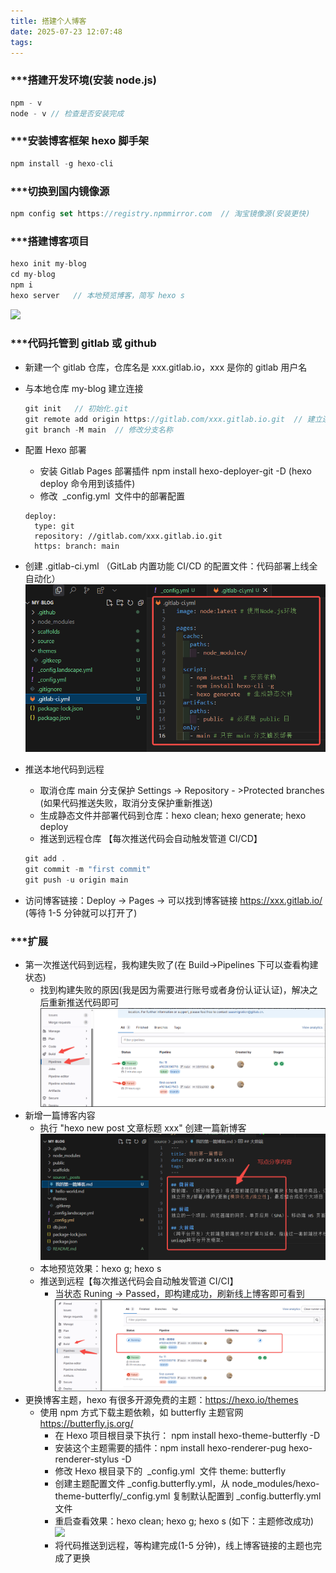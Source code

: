 ```yaml
---
title: 搭建个人博客
date: 2025-07-23 12:07:48
tags:
---
```


### ***搭建开发环境(安装 node.js)

```javascript
npm - v
node - v // 检查是否安装完成
```

### ***安装博客框架 hexo 脚手架

```javascript
npm install -g hexo-cli
```

### ***切换到国内镜像源

```javascript
npm config set https://registry.npmmirror.com  // 淘宝镜像源(安装更快)
```

### ***搭建博客项目

```javascript
hexo init my-blog
cd my-blog
npm i
hexo server   // 本地预览博客，简写 hexo s
```

![](/images/搭建个人博客/hexo_init.png)

### ***代码托管到 gitlab 或 github

- 新建一个 gitlab 仓库，仓库名是 xxx.gitlab.io，xxx 是你的 gitlab 用户名
- 与本地仓库 my-blog 建立连接

  ```javascript
  git init   // 初始化.git
  git remote add origin https://gitlab.com/xxx.gitlab.io.git  // 建立连接
  git branch -M main  // 修改分支名称
  ```

- 配置 Hexo 部署

  - 安装 Gitlab Pages 部署插件 npm install hexo-deployer-git -D (hexo deploy 命令用到该插件)
  - 修改  _config.yml  文件中的部署配置

  ```
  deploy:
    type: git
    repository: //gitlab.com/xxx.gitlab.io.git
    https: branch: main
  ```

- 创建 .gitlab-ci.yml （GitLab 内置功能 CI/CD 的配置文件：代码部署上线全自动化）
  ![](/images/搭建个人博客/gitlab-ci-yml.png)

- 推送本地代码到远程
  - 取消仓库 main 分支保护 Settings -> Repository - >Protected branches (如果代码推送失败，取消分支保护重新推送)
  - 生成静态文件并部署代码到仓库：hexo clean; hexo generate; hexo deploy
  - 推送到远程仓库 【每次推送代码会自动触发管道 CI/CD】
  ```javascript
  git add .
  git commit -m "first commit"
  git push -u origin main
  ```
- 访问博客链接：Deploy -> Pages -> 可以找到博客链接 https://xxx.gitlab.io/ (等待 1-5 分钟就可以打开了)

### ***扩展

- 第一次推送代码到远程，我构建失败了(在 Build->Pipelines 下可以查看构建状态)
  - 找到构建失败的原因(我是因为需要进行账号或者身份认证认证)，解决之后重新推送代码即可
    ![](/images/搭建个人博客/gitRuning0.png)
- 新增一篇博客内容
  - 执行 "hexo new post 文章标题 xxx" 创建一篇新博客
    ![](/images/搭建个人博客/firstBlog.png)
  - 本地预览效果：hexo g; hexo s
  - 推送到远程【每次推送代码会自动触发管道 CI/CI】
    - 当状态 Runing -> Passed，即构建成功，刷新线上博客即可看到
      ![](/images/搭建个人博客/gitRuning.png)
- 更换博客主题，hexo 有很多开源免费的主题：https://hexo.io/themes
  - 使用 npm 方式下载主题依赖，如 butterfly 主题官网 https://butterfly.js.org/
    - 在 Hexo 项目根目录下执行： npm install hexo-theme-butterfly -D
    - 安装这个主题需要的插件：npm install hexo-renderer-pug hexo-renderer-stylus -D
    - 修改 Hexo 根目录下的  _config.yml  文件 theme: butterfly
    - 创建主题配置文件 \_config.butterfly.yml，从 node_modules/hexo-theme-butterfly/\_config.yml 复制默认配置到 \_config.butterfly.yml 文件
    - 重启查看效果：hexo clean; hexo g; hexo s (如下：主题修改成功)
      ![](/images/搭建个人博客/hexo_themes.png)
    - 将代码推送到远程，等构建完成(1-5 分钟)，线上博客链接的主题也完成了更换
